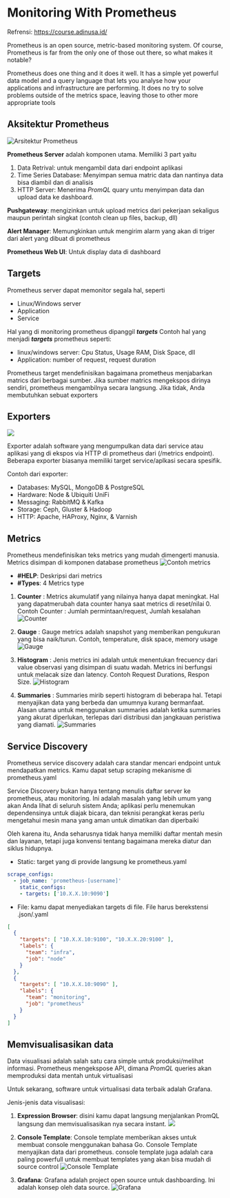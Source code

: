 # Monitoring With Prometheus

Refrensi: https://course.adinusa.id/

Prometheus is an open source, metric-based monitoring system. Of course, Prometheus is far from the only one of those out there, so what makes it notable?

Prometheus does one thing and it does it well. It has a simple yet powerful data model and a query language that lets you analyse how your applications and infrastructure are performing. It does no try to solve problems outside of the metrics space, leaving those to other more appropriate tools

## Aksitektur Prometheus

![Arsitektur Prometheus](https://course.adinusa.id/media/markdownx/d1f57852-8cd4-45b3-b344-4370290ab772.png)

**Prometheus Server** adalah komponen utama. Memiliki 3 part yaitu

1. Data Retrival: untuk mengambil data dari endpoint aplikasi
2. Time Series Database: Menyimpan semua matric data dan nantinya data bisa diambil dan di analisis
3. HTTP Server:  Menerima _PromQL_ quary untu menyimpan data dan upload data ke dashboard.

**Pushgateway**: mengizinkan untuk upload metrics dari pekerjaan sekaligus maupun perintah singkat (contoh clean up files, backup, dll)

**Alert Manager**: Memungkinkan untuk mengirim alarm yang akan di triger dari alert yang dibuat di prometheus

**Prometheus Web UI**: Untuk display data di dashboard

## Targets

Prometheus server dapat memonitor segala hal, seperti

- Linux/Windows server
- Application 
- Service 

Hal yang di monitoring prometheus dipanggil **_targets_** 
Contoh hal yang menjadi **_targets_** prometheus seperti:

- linux/windows server: Cpu Status, Usage RAM, Disk Space, dll
- Application: number of request, request duration

Prometheus target mendefinisikan bagaimana prometheus menjabarkan matrics dari berbagai sumber. Jika sumber matrics mengekspos dirinya sendiri, prometheus mengambilnya secara langsung. Jika tidak, Anda membutuhkan sebuat exporters 

## Exporters

![](https://course.adinusa.id/media/markdownx/fd31e5ea-1961-4033-8ebd-15325bd3924a.png)

Exporter adalah software yang mengumpulkan data dari service atau aplikasi yang di ekspos via HTTP di prometheus dari (/metrics endpoint). Beberapa exporter biasanya memiliki target service/aplkasi secara spesifik.

Contoh dari exporter:

- Databases: MySQL, MongoDB & PostgreSQL
- Hardware: Node & Ubiquiti UniFi
- Messaging: RabbitMQ & Kafka
- Storage: Ceph, Gluster & Hadoop
- HTTP: Apache, HAProxy, Nginx, & Varnish

## Metrics

Prometheus mendefinisikan teks metrics yang mudah dimengerti manusia. Metrics disimpan di komponen database prometheus 
![Contoh metrics](https://course.adinusa.id/media/markdownx/b8f99a75-d7e7-4a7c-a371-4e5aeda6d20b.png)

- **#HELP**: Deskripsi dari metrics
- **#Types**: 4 Metrics type

1. **Counter** : Metrics akumulatif yang nilainya hanya dapat meningkat. Hal yang dapatmerubah data counter hanya saat metrics di reset/nilai 0. Contoh Counter : Jumlah permintaan/request, Jumlah kesalahan
![Counter](https://course.adinusa.id/media/markdownx/a46cfab0-9d22-43ff-a793-fefcda70cbff.png)

2. **Gauge** : Gauge metrics adalah snapshot yang memberikan pengukuran yang bisa naik/turun. Contoh, temperature, disk space, memory usage
![Gauge](https://course.adinusa.id/media/markdownx/7199569f-a5eb-4461-9136-08a1d7477559.png)

3. **Histogram** : Jenis metrics ini adalah untuk menentukan frecuency dari value observasi yang disimpan di suatu wadah. Metrics ini berfungsi untuk melacak size dan latency. Contoh Request Durations, Respon Size.
![Histogram](https://course.adinusa.id/media/markdownx/de78729b-2e39-4fed-80f5-64fe1f584e22.png)

4. **Summaries** : Summaries mirib seperti histogram di beberapa hal. Tetapi menyajikan data yang berbeda dan umumnya kurang bermanfaat. Alasan utama untuk menggunakan summaries adalah ketika summaries yang akurat diperlukan, terlepas dari distribusi dan jangkauan peristiwa yang diamati.
![Summaries](https://course.adinusa.id/media/markdownx/0a2c7200-35b4-4be1-bfa8-35207a4aee3d.png)
   


## Service Discovery

Prometheus service discovery adalah cara standar mencari endpoint untuk mendapatkan metrics. Kamu dapat setup scraping mekanisme di prometheus.yaml

Service Discovery bukan hanya tentang menulis daftar server ke prometheus, atau monitoring. Ini adalah masalah yang lebih umum yang akan Anda lihat di seluruh sistem Anda; aplikasi perlu menemukan dependensinya untuk diajak bicara, dan teknisi perangkat keras perlu mengetahui mesin mana yang aman untuk dimatikan dan diperbaiki

Oleh karena itu, Anda seharusnya tidak hanya memiliki daftar mentah mesin dan layanan, tetapi juga konvensi tentang bagaimana mereka diatur dan siklus hidupnya.

- Static: target yang di provide langsung ke prometheus.yaml

```yaml
scrape_configs:
  - job_name: 'prometheus-[username]'
    static_configs:
    - targets: ['10.X.X.10:9090']
```

- File: kamu dapat menyediakan targets di file. File harus berekstensi .json/.yaml

```json
[
  {
    "targets": [ "10.X.X.10:9100", "10.X.X.20:9100" ],
    "labels": {
      "team": "infra",
      "job": "node"
    }
  },
  {
    "targets": [ "10.X.X.10:9090" ],
    "labels": {
      "team": "monitoring",
      "job": "prometheus"
    }
  }
]
```

## Memvisualisasikan data

Data visualisasi adalah salah satu cara simple untuk produksi/melihat informasi. Prometheus mengekspose API, dimana _PromQL_ queries akan memproduksi data mentah untuk virtualisasi

Untuk sekarang, software untuk virtualisasi data terbaik adalah Grafana.

Jenis-jenis data visualisasi:

1. **Expression Browser**: disini kamu dapat langsung menjalankan PromQL langsung dan memvisualisasikan nya secara instant.
![](https://course.adinusa.id/media/markdownx/22505f1d-a68b-4b83-a833-297b6227e582.png)

2. **Console Template**: Console template memberikan akses untuk membuat console menggunakan bahasa Go. Console Template menyajikan data dari prometheus. console template juga adalah cara paling powerfull untuk membuat templates yang akan bisa mudah di source control
![Console Template](https://course.adinusa.id/media/markdownx/712863d0-295e-4af2-9eb8-07f8631836d2.png)

3. **Grafana**: Grafana adalah project open source untuk dashboarding. Ini adalah konsep oleh data source.
![Grafana](https://course.adinusa.id/media/markdownx/98ad1f12-867f-4ab0-be67-07dac4ea3e5b.png)